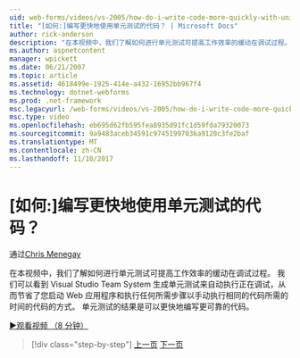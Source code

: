 ```yaml
---
uid: web-forms/videos/vs-2005/how-do-i-write-code-more-quickly-with-unit-tests
title: "[如何:]编写更快地使用单元测试的代码？ | Microsoft Docs"
author: rick-anderson
description: "在本视频中，我们了解如何进行单元测试可提高工作效率的缓动在调试过程。 我们可以看到 Visual Studio Team System 生成 u。 的方式..."
ms.author: aspnetcontent
manager: wpickett
ms.date: 06/21/2007
ms.topic: article
ms.assetid: 4618499e-1925-414e-a432-16952bb967f4
ms.technology: dotnet-webforms
ms.prod: .net-framework
msc.legacyurl: /web-forms/videos/vs-2005/how-do-i-write-code-more-quickly-with-unit-tests
msc.type: video
ms.openlocfilehash: eb695d62fb595fea8935d91fc1d59fda79320073
ms.sourcegitcommit: 9a9483aceb34591c97451997036a9120c3fe2baf
ms.translationtype: MT
ms.contentlocale: zh-CN
ms.lasthandoff: 11/10/2017
---
```

<a name="how-do-i-write-code-more-quickly-with-unit-tests"></a>[如何:]编写更快地使用单元测试的代码？
====================
通过[Chris Menegay](https://twitter.com/CMenegay)

在本视频中，我们了解如何进行单元测试可提高工作效率的缓动在调试过程。 我们可以看到 Visual Studio Team System 生成单元测试来自动执行正在调试，从而节省了您启动 Web 应用程序和执行任何所需步骤以手动执行相同的代码所需的时间的代码的方式。 单元测试的结果是可以更快地编写更可靠的代码。

[&#9654;观看视频 （8 分钟）](https://channel9.msdn.com/Blogs/ASP-NET-Site-Videos/how-do-i-write-code-more-quickly-with-unit-tests)

>[!div class="step-by-step"]
[上一页](how-do-i-create-my-own-bug-work-item.md)
[下一页](how-do-i-practice-test-driven-development.md)

